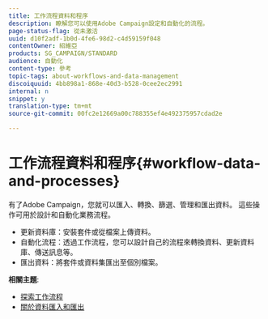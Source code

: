 ```yaml
---
title: 工作流程資料和程序
description: 瞭解您可以使用Adobe Campaign設定和自動化的流程。
page-status-flag: 從未激活
uuid: d10f2adf-1b0d-4fe6-98d2-c4d59159f048
contentOwner: 紹維亞
products: SG_CAMPAIGN/STANDARD
audience: 自動化
content-type: 參考
topic-tags: about-workflows-and-data-management
discoiquuid: 4bb898a1-868e-40d3-b528-0cee2ec2991
internal: n
snippet: y
translation-type: tm+mt
source-git-commit: 00fc2e12669a00c788355ef4e492375957cdad2e

---
```



# 工作流程資料和程序{#workflow-data-and-processes}

有了Adobe Campaign，您就可以匯入、轉換、篩選、管理和匯出資料。 這些操作可用於設計和自動化業務流程。

* 更新資料庫：安裝套件或從檔案上傳資料。
* 自動化流程：透過工作流程，您可以設計自己的流程來轉換資料、更新資料庫、傳送訊息等。
* 匯出資料：將套件或資料集匯出至個別檔案。

**相關主題**:

* [探索工作流程](../../automating/using/discovering-workflows.md)
* [關於資料匯入和匯出](../../automating/using/about-data-import-and-export.md)


